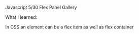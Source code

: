 Javascript 5/30 Flex Panel Gallery

What I learned:

In CSS an element can be a flex item as well as flex container